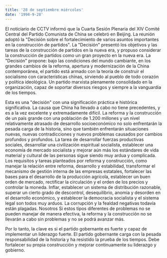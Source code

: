 ```yaml
---
title: '28 de septiembre miércoles'
date: '1994-9-28'
---
```


El noticiario de CCTV informó que la Cuarta Sesión Plenaria del XIV Comité Central del Partido Comunista de China se celebró en Beijing. La reunión adoptó la "Decisión sobre el fortalecimiento de varios asuntos importantes en la construcción de partidos". La "Decisión" presentó los objetivos y las tareas de la construcción de partidos en la nueva era, y propuso considerar la construcción de partidos como un gran proyecto en la nueva era. La "Decisión" propone: bajo las condiciones del mundo cambiante, en los grandes cambios de la reforma, apertura y modernización de la China contemporánea, el partido está armado con la teoría de construir el socialismo con características chinas, sirviendo al pueblo de todo corazón y política ideológica. Un partido marxista plenamente consolidado en la organización, capaz de soportar diversos riesgos y siempre a la vanguardia de los tiempos.

Esta es una "decisión" con una significación práctica e histórica significativa. La causa que China ha llevado a cabo no tiene precedentes, y es a la vez excelente y extremadamente difícil. La reforma y la construcción de un país grande con una población de 1.200 millones y un nivel relativamente atrasado de desarrollo socioeconómico no solo enfrentarán la pesada carga de la historia, sino que también enfrentarán situaciones nuevas, nuevas contradicciones y nuevos problemas causados ​​por cambios profundos y profundos. La tarea de desarrollar fuerzas productivas sociales, desarrollar una civilización espiritual socialista, establecer una economía de mercado socialista y mejorar aún más los estándares de vida material y cultural de las personas sigue siendo muy ardua y complicada. Los requisitos y tareas planteados por reforma y construcción, como manejar la relación entre reforma, desarrollo y estabilidad, transformar el mecanismo de gestión interna de las empresas estatales, fortalecer las bases para el desarrollo de la producción agrícola, establecer un buen orden de mercado, rectificar la circulación y el orden de los precios y controlar la moneda. Inflar, establecer un sistema de distribución razonable, superar un cierto grado de descontrol, desequilibrio, anomia y desorden en el desarrollo económico, y establecer la democracia socialista y el sistema legal son todos muy arduos. La corrupción y la fealdad negativas todavía están plagadas. Nosotros Si estos tipos diferentes de problemas no se pueden manejar de manera efectiva, la reforma y la construcción no se llevarán a cabo sin problemas y no se podrá avanzar más.

Por lo tanto, la clave es si el partido gobernante es fuerte y capaz de implementar un liderazgo fuerte. El partido gobernante carga con la pesada responsabilidad de la historia y ha resistido la prueba de los tiempos. Debe fortalecer su propia construcción y mejorar continuamente su liderazgo y gobierno.

